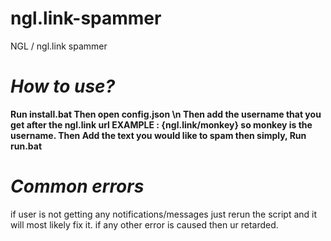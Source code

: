 # ngl.link-spammer
NGL / ngl.link spammer


# _How to use?_

**Run  install.bat
Then open config.json \n
Then add the username that you get after the ngl.link url  EXAMPLE : {ngl.link/monkey} so monkey is the username.
Then Add the text you would like to spam
then simply, Run run.bat**

# _Common errors_
if user is not getting any notifications/messages just rerun the script and it will most likely fix it.
if any other error is caused then ur retarded.
